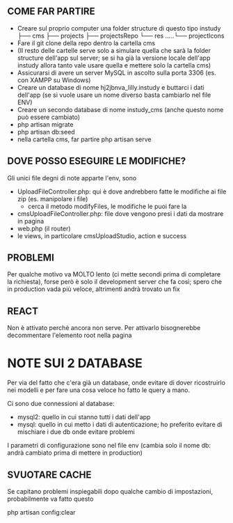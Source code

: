 ## COME FAR PARTIRE

-   Creare sul proprio computer una folder structure di questo tipo
    instudy
    ├── cms
    ├── projects
    ├── projectsRepo
    └── res
    .....└── projectIcons
-   Fare il git clone della repo dentro la cartella cms
-   (Il resto delle cartelle serve solo a simulare quella che sarà la folder structure dell'app sul server; se si ha già la versione locale dell'app instudy allora tanto vale usare quella e mettere solo la cartella cms)
-   Assicurarsi di avere un server MySQL in ascolto sulla porta 3306 (es. con XAMPP su Windows)
-   Creare un database di nome hj2jbnva_lilly.instudy e buttarci i dati dell'app (se si vuole usare un nome diverso basta cambiarlo nel file ENV)
-   Creare un secondo database di nome instudy_cms (anche questo nome può essere cambiato)
-   php artisan migrate
-   php artisan db:seed
-   nella cartella cms, far partire php artisan serve

## DOVE POSSO ESEGUIRE LE MODIFICHE?

Gli unici file degni di note apparte l'env, sono

-   UploadFileController.php: qui è dove andrebbero fatte le modifiche ai file zip (es. manipolare i file)
    -   cerca il metodo modifyFiles, le modifiche le puoi fare la
-   cmsUploadFileController.php: file dove vengono presi i dati da mostrare in pagina
-   web.php (il router)
-   le views, in particolare cmsUploadStudio, action e success

## PROBLEMI

Per qualche motivo va MOLTO lento (ci mette secondi prima di completare la richiesta), forse però è solo il development server che fa così;
spero che in production vada più veloce, altrimenti andrà trovato un fix

## REACT

Non è attivato perchè ancora non serve. Per attivarlo bisognerebbe decommentare l'elemento root nella pagina

# NOTE SUI 2 DATABASE

Per via del fatto che c'era già un database, onde evitare di dover ricostruirlo nei modelli e per fare una cosa veloce
ho fatto le query a mano.

Ci sono due connessioni al database:

-   mysql2: quello in cui stanno tutti i dati dell'app
-   mysql: quello in cui metto i dati di autenticazione; ho preferito evitare di mischiare i due db onde evitare problemi

I parametri di configurazione sono nel file env (cambia solo il nome db: andrà cambiato prima di mettere in production)

## SVUOTARE CACHE

Se capitano problemi inspiegabili dopo qualche cambio di impostazioni, probabilmente va fatto questo

php artisan config:clear

